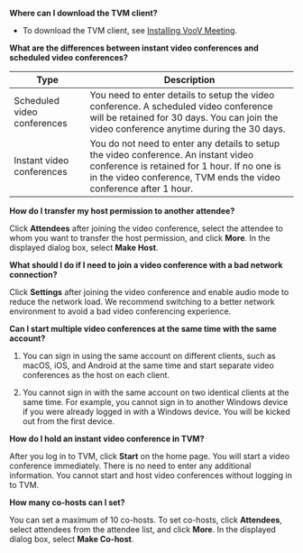 **Where can I download the TVM client?**

- To download the TVM client, see [Installing VooV Meeting](https://intl.cloud.tencent.com/document/product/1054/35553).

**What are the differences between instant video conferences and scheduled video conferences?**

| Type | Description |
| -------- | ------------------------------------------------------------ |
| Scheduled video conferences | You need to enter details to setup the video conference. A scheduled video conference will be retained for 30 days. You can join the video conference anytime during the 30 days. |
| Instant video conferences | You do not need to enter any details to setup the video conference. An instant video conference is retained for 1 hour. If no one is in the video conference, TVM ends the video conference after 1 hour. |

**How do I transfer my host permission to another attendee?**

Click **Attendees** after joining the video conference, select the attendee to whom you want to transfer the host permission, and click **More**. In the displayed dialog box, select **Make Host**.

**What should I do if I need to join a video conference with a bad network connection?**

Click **Settings** after joining the video conference and enable audio mode to reduce the network load. We recommend switching to a better network environment to avoid a bad video conferencing experience.

**Can I start multiple video conferences at the same time with the same account?**

 1. You can sign in using the same account on different clients, such as macOS, iOS, and Android at the same time and start separate video conferences as the host on each client.

 2. You cannot sign in with the same account on two identical clients at the same time. For example, you cannot sign in to another Windows device if you were already logged in with a Windows device. You will be kicked out from the first device. 

**How do I hold an instant video conference in TVM?**

After you log in to TVM, click **Start** on the home page. You will start a video conference immediately. There is no need to enter any additional information. You cannot start and host video conferences without logging in to TVM.

**How many co-hosts can I set?**

You can set a maximum of 10 co-hosts. To set co-hosts, click **Attendees**, select attendees from the attendee list, and click **More**. In the displayed dialog box, select **Make Co-host**.